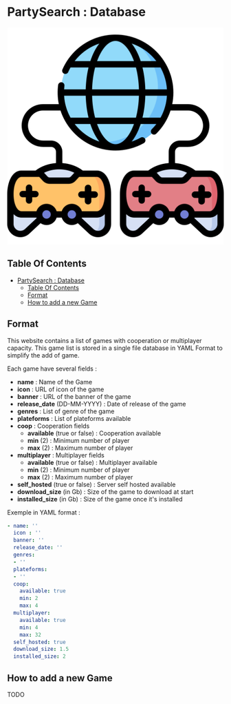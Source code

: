 # PartySearch : Database

![Icon](../icon.png)

## Table Of Contents

- [PartySearch : Database](#partysearch--database)
  - [Table Of Contents](#table-of-contents)
  - [Format](#format)
  - [How to add a new Game](#how-to-add-a-new-game)

## Format

This website contains a list of games with cooperation or multiplayer capacity. This game list is stored in a single file database in YAML Format to simplify the add of game.

Each game have several fields :

- **name** : Name of the Game
- **icon** : URL of icon of the game
- **banner** : URL of the banner of the game
- **release_date** (DD-MM-YYYY) : Date of release of the game
- **genres** : List of genre of the game
- **plateforms** : List of plateforms available
- **coop** : Cooperation fields
  - **available** (true or false) : Cooperation available
  - **min** (2) : Minimum number of player
  - **max** (2) : Maximum number of player
- **multiplayer** : Multiplayer fields
  - **available** (true or false) : Multiplayer available
  - **min** (2) : Minimum number of player
  - **max** (2) : Maximum number of player
- **self_hosted** (true or false) : Server self hosted available
- **download_size** (in Gb) : Size of the game to download at start
- **installed_size** (in Gb) : Size of the game once it's installed

Exemple in YAML format :

```yaml
- name: ''
  icon : ''
  banner: ''
  release_date: ''
  genres:
  - ''
  plateforms:
  - ''
  coop:
    available: true
    min: 2
    max: 4
  multiplayer:
    available: true
    min: 4
    max: 32
  self_hosted: true
  download_size: 1.5
  installed_size: 2
```

## How to add a new Game

TODO
